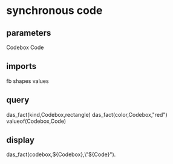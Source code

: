 # synchronous code
## parameters
  Codebox
  Code
## imports
  fb
  shapes
  values
## query
  das_fact(kind,Codebox,rectangle)
  das_fact(color,Codebox,"red")
  valueof(Codebox,Code)
## display
das_fact(codebox,${Codebox},\"${Code}\").
